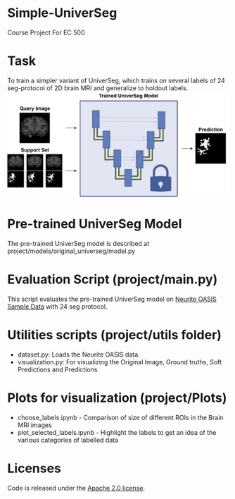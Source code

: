 # Simple-UniverSeg
Course Project For EC 500

# Task
To train a simpler variant of UniverSeg, which trains on several labels of 24 seg-protocol of 2D brain MRI and generalize to holdout labels.
![Few Shot Segmentation Task on a Query Image using a Support Set](result/task.jpg)


# Pre-trained UniverSeg Model
The pre-trained UniverSeg model is described at project/models/original_universeg/model.py

# Evaluation Script (project/main.py)
This script evaluates the pre-trained UniverSeg model on [Neurite OASIS Sample Data](https://github.com/adalca/medical-datasets/blob/master/neurite-oasis.md) with 24 seg protocol.

# Utilities scripts (project/utils folder)
- dataset.py: Loads the Neurite OASIS data.
- visualization.py: For visualizing the Original Image, Ground truths, Soft Predictions and Predictions

# Plots for visualization (project/Plots)
- choose_labels.ipynb - Comparison of size of different ROIs in the Brain MRI images
- plot_selected_labels.ipynb - Highlight the labels to get an idea of the various categories of labelled data

# Licenses
Code is released under the [Apache 2.0 license](LICENSE).

